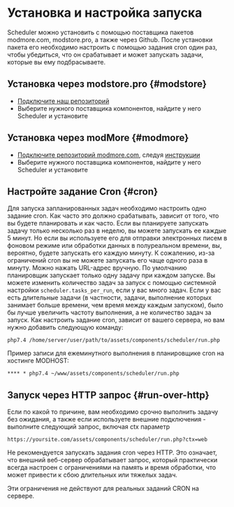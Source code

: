 # Установка и настройка запуска

Scheduler можно установить с помощью поставщика пакетов modmore.com, modstore.pro, а также через Github. После установки пакета его необходимо настроить с помощью задания cron один раз, чтобы убедиться, что он срабатывает и может запускать задачи, которые вы ему подбрасываете.

## Установка через modstore.pro {#modstore}

- [Подключите наш репозиторий](https://modstore.pro/info/connection)
- Выберите нужного поставщика компонентов, найдите у него Scheduler и установите
## Установка через modMore {#modmore}

- [Подключите репозиторий modmore.com](https://modmore.com/about/package-provider/), следуя [инструкции](https://modmore.com/extras/scheduler/download/)
- Выберите нужного поставщика компонентов, найдите у него Scheduler и установите

## Настройте задание Cron {#cron}

Для запуска запланированных задач необходимо настроить одно задание cron. Как часто это должно срабатывать, зависит от того, что вы будете планировать и как часто. Если вы планируете запускать задачу только несколько раз в неделю, вы можете запускать ее каждые 5 минут. Но если вы используете его для отправки электронных писем в фоновом режиме или обработки данных в полуреальном времени, вы, вероятно, будете запускать его каждую минуту.
К сожалению, из-за ограничений cron вы не можете запускать его чаще одного раза в минуту. Можно нажать URL-адрес вручную.
По умолчанию планировщик запускает только одну задачу при каждом запуске. Вы можете изменить количество задач за запуск с помощью системной настройки ```scheduler.tasks_per_run```, если у вас много задач. Если у вас есть длительные задачи (в частности, задачи, выполнение которых занимает больше времени, чем время между каждым запуском), было бы лучше увеличить частоту выполнения, а не количество задач за запуск.
Как настроить задание cron, зависит от вашего сервера, но вам нужно добавить следующую команду:

```shell
php7.4 /home/server/user/path/to/assets/components/scheduler/run.php
```

Пример записи для ежеминутного выполнения в планировщике cron на хостинге MODHOST:

```
**** * php7.4 ~/www/assets/components/scheduler/run.php
```

## Запуск через HTTP запрос {#run-over-http}

Если по какой то причине, вам необходимо срочно выполнить задачу без ожидания, а также если используете внешние подключения - выполните следующий запрос, включая ctx параметр

```
https://yoursite.com/assets/components/scheduler/run.php?ctx=web
```

Не рекомендуется запускать задания cron через HTTP. Это означает, что внешний веб-сервер обрабатывает запрос, который практически всегда настроен с ограничениями на память и время обработки, что может привести к сбою длительных или тяжелых задач.

Эти ограничения не действуют для реальных заданий CRON на сервере.

